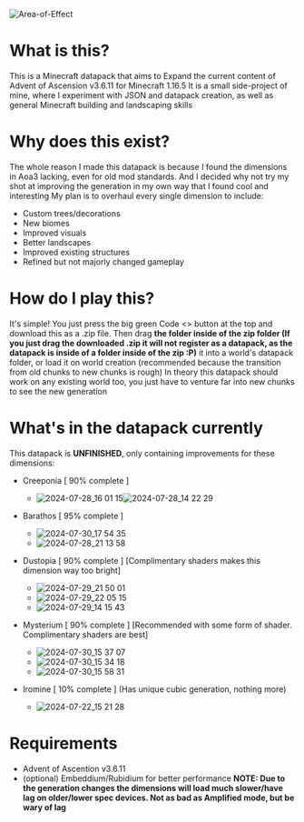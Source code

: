 ![Area-of-Effect](https://github.com/user-attachments/assets/a303c453-656d-4cfc-b8aa-36d0e6651f89)

# What is this?
This is a Minecraft datapack that aims to Expand the current content of Advent of Ascension v3.6.11 for Minecraft 1.16.5
It is a small side-project of mine, where I experiment with JSON and datapack creation, as well as general Minecraft building and landscaping skills

# Why does this exist?
The whole reason I made this datapack is because I found the dimensions in Aoa3 lacking, even for old mod standards. And I decided why not try my shot at improving the generation in my own way that I found cool and interesting
My plan is to overhaul every single dimension to include:
- Custom trees/decorations
- New biomes
- Improved visuals
- Better landscapes
- Improved existing structures
- Refined but not majorly changed gameplay

# How do I play this?
It's simple! You just press the big green Code <> button at the top and download this as a .zip file. 
Then drag **the folder inside of the zip folder (If you just drag the downloaded .zip it will not register as a datapack, as the datapack is inside of a folder inside of the zip :P)** it into a world's datapack folder, or load it on world creation (recommended because the transition from old chunks to new chunks is rough)
In theory this datapack should work on any existing world too, you just have to venture far into new chunks to see the new generation

# What's in the datapack currently
This datapack is **UNFINISHED**, only containing improvements for these dimensions:
- Creeponia [ 90% complete ]
  - ![2024-07-28_16 01 15](https://github.com/user-attachments/assets/ec210f44-344e-48f7-bc6c-8bf83878c716)![2024-07-28_14 22 29](https://github.com/user-attachments/assets/3c5c4120-445a-4977-9416-4ce9f71d4b11)

- Barathos [ 95% complete ]
  - ![2024-07-30_17 54 35](https://github.com/user-attachments/assets/b987d0ea-6890-4ba7-a543-0817caa0cb79)
  - ![2024-07-28_21 13 58](https://github.com/user-attachments/assets/2ea746f1-65ef-49a1-9816-b5fe27feb0de)

- Dustopia [ 90% complete ] [Complimentary shaders makes this dimension way too bright]
  - ![2024-07-29_21 50 01](https://github.com/user-attachments/assets/29aa6bf5-ee3c-4740-8bf5-783943e41e2f)
  - ![2024-07-29_22 05 15](https://github.com/user-attachments/assets/4b8d688e-6f9a-40b7-95df-a706908ead06)
  - ![2024-07-29_14 15 43](https://github.com/user-attachments/assets/d8667ece-6bc8-4ba3-8b5d-ab37ff3a0e54)
 
- Mysterium [ 90% complete ] [Recommended with some form of shader. Complimentary shaders are best]
  - ![2024-07-30_15 37 07](https://github.com/user-attachments/assets/a7ab5361-4569-4630-be2a-08ee07be3b3e)
  - ![2024-07-30_15 34 18](https://github.com/user-attachments/assets/19acd1f5-4c7d-4d6a-a0dc-85daaf4f0b2a)
  - ![2024-07-30_15 58 31](https://github.com/user-attachments/assets/a8f52f83-7a7b-4e03-946d-bcc3582f3706)




- Iromine [ 10% complete ] (Has unique cubic generation, nothing more)
  - ![2024-07-22_15 21 28](https://github.com/user-attachments/assets/5858ccc6-02b5-4ed3-acae-3f932aa4a87f)

# Requirements
- Advent of Ascention v3.6.11
- (optional) Embeddium/Rubidium for better performance
**NOTE: Due to the generation changes the dimensions will load much slower/have lag on older/lower spec devices. Not as bad as Amplified mode, but be wary of lag**
